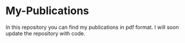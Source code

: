 # My-Publications
In this repository you can find my publications in pdf format. I will soon update the repository with code.
